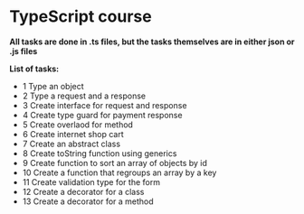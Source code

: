 # TypeScript course

**All tasks are done in .ts files, but the tasks themselves are in either json or .js files**

**List of tasks:**

- 1 Type an object
- 2 Type a request and a response
- 3 Create interface for request and response
- 4 Create type guard for payment response
- 5 Create overlaod for method
- 6 Create internet shop cart
- 7 Create an abstract class
- 8 Create toString function using generics
- 9 Create function to sort an array of objects by id
- 10 Create a function that regroups an array by a key
- 11 Create validation type for the form
- 12 Create a decorator for a class
- 13 Create a decorator for a method
